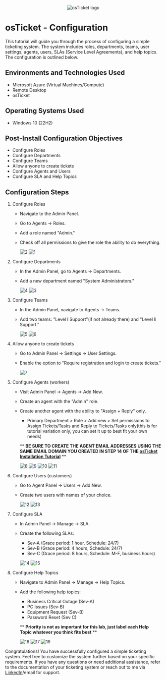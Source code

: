 <p align="center">
<img src="https://i.imgur.com/Clzj7Xs.png" alt="osTicket logo"/>
</p>

<h1>osTicket - Configuration </h1>
This tutorial will guide you through the process of configuring a simple ticketing system. The system includes roles, departments, teams, user settings, agents, users, SLAs (Service Level Agreements), and help topics. The configuration is outlined below.<br />


<h2>Environments and Technologies Used</h2>

- Microsoft Azure (Virtual Machines/Compute)
- Remote Desktop
- osTicket

<h2>Operating Systems Used </h2>

- Windows 10</b> (22H2)

<h2>Post-Install Configuration Objectives</h2>

- Configure Roles
- Configure Departments
- Configure Teams
- Allow anyone to create tickets
- Configure Agents and Users
- Configure SLA and Help Topics

<h2>Configuration Steps</h2>

1. Configure Roles
    - Navigate to the Admin Panel.
    - Go to Agents -> Roles.
    - Add a role named "Admin."
    - Check off all permissions to give the role the ability to do everything.
      
      ![2](https://github.com/mehmhacimic/osTicket-Configuration/assets/157438082/21e4d30d-1ccf-4414-9c08-3d814c42c120)
      ![1](https://github.com/mehmhacimic/osTicket-Configuration/assets/157438082/204207f6-6906-455a-9720-e87a3792158b)

2. Configure Departments
    - In the Admin Panel, go to Agents -> Departments.
    - Add a new department named "System Administrators."
      
      ![4](https://github.com/mehmhacimic/osTicket-Configuration/assets/157438082/8b972e76-d199-4645-be82-d168a2f209b2)
      ![3](https://github.com/mehmhacimic/osTicket-Configuration/assets/157438082/bc2fc9b7-50ef-4880-be0d-d3c822ccf2b1)

3. Configure Teams
    - In the Admin Panel, navigate to Agents -> Teams.
    - Add two teams: "Level I Support"(if not already there) and "Level II Support."
  
      ![5](https://github.com/mehmhacimic/osTicket-Configuration/assets/157438082/b833a7f6-1540-45a8-a240-a9eb1347b607)
      ![6](https://github.com/mehmhacimic/osTicket-Configuration/assets/157438082/4af7ef77-24a9-40d9-ba07-a52fa18a9699)

4. Allow anyone to create tickets
    - Go to Admin Panel -> Settings -> User Settings.
    - Enable the option to "Require registration and login to create tickets."

      ![7](https://github.com/mehmhacimic/osTicket-Configuration/assets/157438082/b9964433-b47b-4087-a7f5-17ac942dfee9)

5. Configure Agents (workers)
    - Visit Admin Panel -> Agents -> Add New.
    - Create an agent with the "Admin" role.
    - Create another agent with the ability to "Assign + Reply" only.
        - Primary Department > Role > Add new > Set permissions to Assign Tickets/Tasks and Reply to Tickets/Tasks only(this is for tutorial variation only, you can set it up to best fit your own needs)

       ** **BE SURE TO CREATE THE AGENT EMAIL ADDRESSES USING THE SAME EMAIL DOMAIN YOU CREATED IN STEP 14 OF THE [osTicket Installation Tutorial](https://github.com/mehmhacimic/osTicket-installation)** **    
      
      ![8](https://github.com/mehmhacimic/osTicket-Configuration/assets/157438082/05419a12-ba8c-47c3-91b9-7705937de57b)
      ![9](https://github.com/mehmhacimic/osTicket-Configuration/assets/157438082/e74c2d22-2aaf-4942-8f2c-e635fa6f841d)
      ![10](https://github.com/mehmhacimic/osTicket-Configuration/assets/157438082/fea43036-ee48-411f-b3cc-5e391657d5e6)
      ![11](https://github.com/mehmhacimic/osTicket-Configuration/assets/157438082/a243e47c-474f-4f5f-a3dc-6bf49f63f262)

6. Configure Users (customers)
    - Go to Agent Panel -> Users -> Add New.
    - Create two users with names of your choice.

      ![12](https://github.com/mehmhacimic/osTicket-Configuration/assets/157438082/9af61ae2-5bb9-45ac-90f7-9b068e4882ea)
      ![13](https://github.com/mehmhacimic/osTicket-Configuration/assets/157438082/3a78553f-d569-4fb9-90eb-5f17f7cba443)

7. Configure SLA
    - In Admin Panel -> Manage -> SLA.
    - Create the following SLAs:
        - Sev-A (Grace period: 1 hour, Schedule: 24/7)
        - Sev-B (Grace period: 4 hours, Schedule: 24/7)
        - Sev-C (Grace period: 8 hours, Schedule: M-F, business hours)
     
      ![14](https://github.com/mehmhacimic/osTicket-Configuration/assets/157438082/879cf766-07a0-43fe-9454-2630c01a8819)
      ![15](https://github.com/mehmhacimic/osTicket-Configuration/assets/157438082/0298503e-a16b-42c0-aab8-69f756c21794)

8. Configure Help Topics
    - Navigate to Admin Panel -> Manage -> Help Topics.
    - Add the following help topics: 
        - Business Critical Outage (Sev-A)
        - PC Issues (Sev-B)
        - Equipment Request (Sev-B)
        - Password Reset (Sev C)
  
      **  **Priority is not as important for this lab, just label each Help Topic whatever you think fits best** **

      ![16](https://github.com/mehmhacimic/osTicket-Configuration/assets/157438082/62e22e26-3704-4b8b-853c-59338fbe8c46)
      ![17](https://github.com/mehmhacimic/osTicket-Configuration/assets/157438082/509463d7-3e47-45c9-b5b2-bf6e066df030)
      ![19](https://github.com/mehmhacimic/osTicket-Configuration/assets/157438082/631ef0d7-cea2-4a78-9cf5-7f8b368808eb)


   

      


Congratulations! You have successfully configured a simple ticketing system. Feel free to customize the system further based on your specific requirements. 
If you have any questions or need additional assistance, refer to the documentation of your ticketing system or reach out to me via [LinkedIn](https://www.linkedin.com/in/mehmedalijahacimic/)/email for support.






